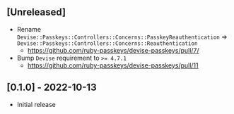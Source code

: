 ## [Unreleased]

- Rename `Devise::Passkeys::Controllers::Concerns::PasskeyReauthentication` => `Devise::Passkeys::Controllers::Concerns::Reauthentication`
  - https://github.com/ruby-passkeys/devise-passkeys/pull/7/
- Bump `Devise` requirement to `>= 4.7.1`
  - https://github.com/ruby-passkeys/devise-passkeys/pull/11

## [0.1.0] - 2022-10-13

- Initial release
